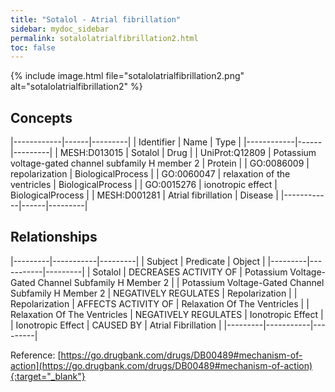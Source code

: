 ```yaml
---
title: "Sotalol - Atrial fibrillation"
sidebar: mydoc_sidebar
permalink: sotalolatrialfibrillation2.html
toc: false 
---
```


{% include image.html file="sotalolatrialfibrillation2.png" alt="sotalolatrialfibrillation2" %}

## Concepts

|------------|------|---------|
| Identifier | Name | Type    |
|------------|------|---------|
| MESH:D013015 | Sotalol | Drug |
| UniProt:Q12809 | Potassium voltage-gated channel subfamily H member 2 | Protein |
| GO:0086009 | repolarization | BiologicalProcess |
| GO:0060047 | relaxation of the ventricles | BiologicalProcess |
| GO:0015276 | ionotropic effect | BiologicalProcess |
| MESH:D001281 | Atrial fibrillation | Disease |
|------------|------|---------|

## Relationships

|---------|-----------|---------|
| Subject | Predicate | Object  |
|---------|-----------|---------|
| Sotalol | DECREASES ACTIVITY OF | Potassium Voltage-Gated Channel Subfamily H Member 2 |
| Potassium Voltage-Gated Channel Subfamily H Member 2 | NEGATIVELY REGULATES | Repolarization |
| Repolarization | AFFECTS ACTIVITY OF | Relaxation Of The Ventricles |
| Relaxation Of The Ventricles | NEGATIVELY REGULATES | Ionotropic Effect |
| Ionotropic Effect | CAUSED BY | Atrial Fibrillation |
|---------|-----------|---------|

Reference: [https://go.drugbank.com/drugs/DB00489#mechanism-of-action](https://go.drugbank.com/drugs/DB00489#mechanism-of-action){:target="_blank"}